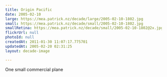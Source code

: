 ```yaml
---
title: Origin Pacific
date: 2005-02-10
large: https://mea.patrick.nz/decade/large/2005-02-10-1802.jpg
small: https://mea.patrick.nz/decade/small/2005-02-10-1802.jpg
smallRetina: https://mea.patrick.nz/decade/small/2005-02-10-1802@2x.jpg
flickrUrl: null
photoId: null
createdAt: 2011-01-30 11:07:17.775701
updatedAt: 2005-02-20 02:31:25
layout: decade-image

---
```

One small commercial plane
